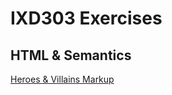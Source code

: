# IXD303 Exercises

## HTML & Semantics
[Heroes & Villains Markup](https://github.com/SaysKez/heroes-and-villains/blob/master/heroes-and-villains.html)